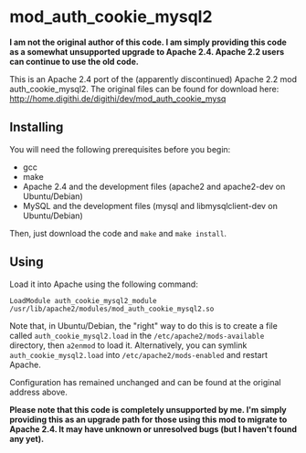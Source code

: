 # mod_auth_cookie_mysql2

**I am not the original author of this code. I am simply providing this code as a somewhat unsupported upgrade to Apache 2.4. Apache 2.2 users can continue to use the old code.**

This is an Apache 2.4 port of the (apparently discontinued) Apache 2.2 mod auth_cookie_mysql2. The original files can be found for download here: http://home.digithi.de/digithi/dev/mod_auth_cookie_mysq

## Installing

You will need the following prerequisites before you begin: 

* gcc 
* make
* Apache 2.4 and the development files (apache2 and apache2-dev on Ubuntu/Debian)
* MySQL and the development files (mysql and libmysqlclient-dev on Ubuntu/Debian)

Then, just download the code and `make` and `make install`.

## Using

Load it into Apache using the following command:

`LoadModule auth_cookie_mysql2_module /usr/lib/apache2/modules/mod_auth_cookie_mysql2.so`

Note that, in Ubuntu/Debian, the "right" way to do this is to create a file called `auth_cookie_mysql2.load` in the `/etc/apache2/mods-available` directory, then `a2enmod` to load it. Alternatively, you can symlink `auth_cookie_mysql2.load` into `/etc/apache2/mods-enabled` and restart Apache.

Configuration has remained unchanged and can be found at the original address above.

**Please note that this code is completely unsupported by me. I'm simply providing this as an upgrade path for those using this mod to migrate to Apache 2.4. It may have unknown or unresolved bugs (but I haven't found any yet).**
